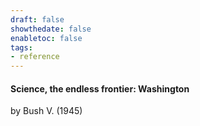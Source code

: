 ```yaml
---
draft: false
showthedate: false
enabletoc: false
tags:
- reference
---
```


#### **Science, the endless frontier: Washington**     
by Bush V. (1945)         


